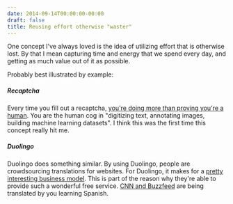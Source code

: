 ```yaml
---
date: 2014-09-14T00:00:00-00:00
draft: false
title: Reusing effort otherwise "waster"
---
```


One concept I've always loved is the idea of utilizing effort that is otherwise lost. By that I mean capturing time and energy that we spend every day, and getting as much value out of it as possible.

Probably best illustrated by example:

##### Recaptcha
Every time you fill out a recaptcha, [you're doing more than proving you're a human](http://www.google.com/recaptcha/intro/#creation-of-value). You are the human cog in "digitizing text, annotating images, building machine learning datasets". I think this was the first time this concept really hit me.

##### Duolingo
Duolingo does something similar. By using Duolingo, people are crowdsourcing translations for websites. For Duolingo, it makes for a [pretty interesting business model](http://en.wikipedia.org/wiki/Duolingo#Business_model). This is part of the reason why they're able to provide such a wonderful free service. [CNN and Buzzfeed](http://blog.duolingo.com/post/64024962586/duolingo-now-translating-buzzfeed-and-cnn) are being translated by you learning Spanish.
